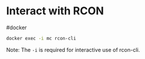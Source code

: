 # Interact with RCON
#docker 

```bash
docker exec -i mc rcon-cli
```

Note: The `-i` is required for interactive use of rcon-cli.